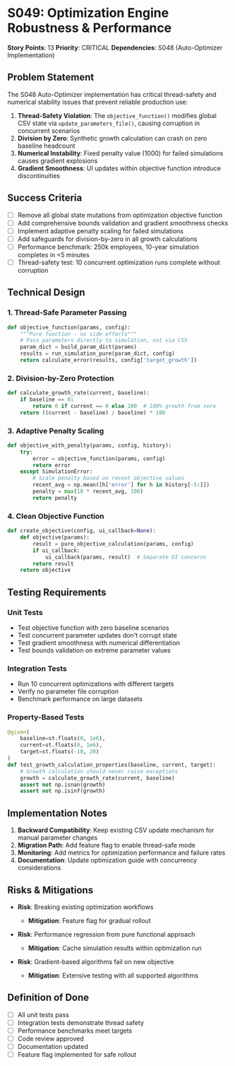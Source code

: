 # S049: Optimization Engine Robustness & Performance

**Story Points**: 13
**Priority**: CRITICAL
**Dependencies**: S048 (Auto-Optimizer Implementation)

## Problem Statement

The S048 Auto-Optimizer implementation has critical thread-safety and numerical stability issues that prevent reliable production use:

1. **Thread-Safety Violation**: The `objective_function()` modifies global CSV state via `update_parameters_file()`, causing corruption in concurrent scenarios
2. **Division by Zero**: Synthetic growth calculation can crash on zero baseline headcount
3. **Numerical Instability**: Fixed penalty value (1000) for failed simulations causes gradient explosions
4. **Gradient Smoothness**: UI updates within objective function introduce discontinuities

## Success Criteria

- [ ] Remove all global state mutations from optimization objective function
- [ ] Add comprehensive bounds validation and gradient smoothness checks
- [ ] Implement adaptive penalty scaling for failed simulations
- [ ] Add safeguards for division-by-zero in all growth calculations
- [ ] Performance benchmark: 250k employees, 10-year simulation completes in <5 minutes
- [ ] Thread-safety test: 10 concurrent optimization runs complete without corruption

## Technical Design

### 1. Thread-Safe Parameter Passing
```python
def objective_function(params, config):
    """Pure function - no side effects"""
    # Pass parameters directly to simulation, not via CSV
    param_dict = build_param_dict(params)
    results = run_simulation_pure(param_dict, config)
    return calculate_error(results, config['target_growth'])
```

### 2. Division-by-Zero Protection
```python
def calculate_growth_rate(current, baseline):
    if baseline == 0:
        return 0 if current == 0 else 100  # 100% growth from zero
    return ((current - baseline) / baseline) * 100
```

### 3. Adaptive Penalty Scaling
```python
def objective_with_penalty(params, config, history):
    try:
        error = objective_function(params, config)
        return error
    except SimulationError:
        # Scale penalty based on recent objective values
        recent_avg = np.mean([h['error'] for h in history[-5:]])
        penalty = max(10 * recent_avg, 100)
        return penalty
```

### 4. Clean Objective Function
```python
def create_objective(config, ui_callback=None):
    def objective(params):
        result = pure_objective_calculation(params, config)
        if ui_callback:
            ui_callback(params, result)  # Separate UI concerns
        return result
    return objective
```

## Testing Requirements

### Unit Tests
- Test objective function with zero baseline scenarios
- Test concurrent parameter updates don't corrupt state
- Test gradient smoothness with numerical differentiation
- Test bounds validation on extreme parameter values

### Integration Tests
- Run 10 concurrent optimizations with different targets
- Verify no parameter file corruption
- Benchmark performance on large datasets

### Property-Based Tests
```python
@given(
    baseline=st.floats(0, 1e6),
    current=st.floats(0, 1e6),
    target=st.floats(-10, 20)
)
def test_growth_calculation_properties(baseline, current, target):
    # Growth calculation should never raise exceptions
    growth = calculate_growth_rate(current, baseline)
    assert not np.isnan(growth)
    assert not np.isinf(growth)
```

## Implementation Notes

1. **Backward Compatibility**: Keep existing CSV update mechanism for manual parameter changes
2. **Migration Path**: Add feature flag to enable thread-safe mode
3. **Monitoring**: Add metrics for optimization performance and failure rates
4. **Documentation**: Update optimization guide with concurrency considerations

## Risks & Mitigations

- **Risk**: Breaking existing optimization workflows
  - **Mitigation**: Feature flag for gradual rollout

- **Risk**: Performance regression from pure functional approach
  - **Mitigation**: Cache simulation results within optimization run

- **Risk**: Gradient-based algorithms fail on new objective
  - **Mitigation**: Extensive testing with all supported algorithms

## Definition of Done

- [ ] All unit tests pass
- [ ] Integration tests demonstrate thread safety
- [ ] Performance benchmarks meet targets
- [ ] Code review approved
- [ ] Documentation updated
- [ ] Feature flag implemented for safe rollout
